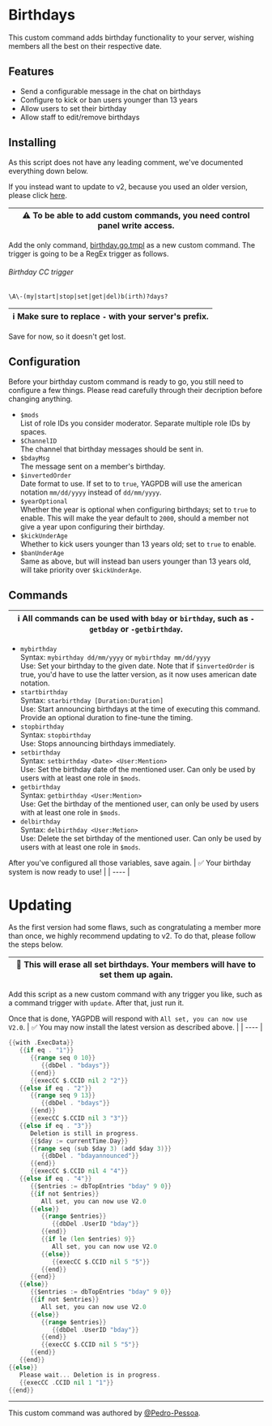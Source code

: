 # Birthdays

This custom command adds birthday functionality to your server, wishing members all the best on their respective date.

## Features

- Send a configurable message in the chat on birthdays
- Configure to kick or ban users younger than 13 years
- Allow users to set their birthday
- Allow staff to edit/remove birthdays

## Installing

As this script does not have any leading comment, we've documented everything down below.

If you instead want to update to v2, because you used an older version, please click [here](#Updating).

| ⚠ To be able to add custom commands, you need control panel write access. |
| ------------------------------------------------------------------------- |

Add the only command, [birthday.go.tmpl](birthday.go.tmpl) as a new custom command. The trigger is going to be a RegEx trigger as follows.

###### Birthday CC trigger

```
\A\-(my|start|stop|set|get|del)b(irth)?days?
```

| ℹ Make sure to replace `-` with your server's prefix. |
| ----------------------------------------------------- |

Save for now, so it doesn't get lost.

## Configuration

Before your birthday custom command is ready to go, you still need to configure a few things. Please read carefully through their decription before changing anything.

- `$mods`<br>
  List of role IDs you consider moderator. Separate multiple role IDs by spaces.
- `$ChannelID`<br>
  The channel that birthday messages should be sent in.
- `$bdayMsg`<br>
  The message sent on a member's birthday.
- `$invertedOrder`<br>
  Date format to use. If set to to `true`, YAGPDB will use the american notation `mm/dd/yyyy` instead of `dd/mm/yyyy`.
- `$yearOptional`<br>
  Whether the year is optional when configuring birthdays; set to `true` to enable. This will make the year default to `2000`, should a member not give a year upon configuring their birthday.
- `$kickUnderAge`<br>
  Whether to kick users younger than 13 years old; set to `true` to enable.
- `$banUnderAge`<br>
  Same as above, but will instead ban users younger than 13 years old, will take priority over `$kickUnderAge`.

## Commands

| ℹ All commands can be used with `bday` or `birthday`, such as `-getbday` or `-getbirthday`. |
| ------------------------------------------------------------------------------------------- |

- `mybirthday`<br>
  Syntax: `mybirthday dd/mm/yyyy` or `mybirthday mm/dd/yyyy`<br>
  Use: Set your birthday to the given date. Note that if `$invertedOrder` is true, you'd have to use the latter version, as it now uses american date notation.
- `startbirthday`<br>
  Syntax: `starbirthday [Duration:Duration]`<br>
  Use: Start announcing birthdays at the time of executing this command. Provide an optional duration to fine-tune the timing.
- `stopbirthday`<br>
  Syntax: `stopbirthday`<br>
  Use: Stops announcing birthdays immediately.
- `setbirthday`<br>
  Syntax: `setbirthday <Date> <User:Mention>`<br>
  Use: Set the birthday date of the mentioned user. Can only be used by users with at least one role in `$mods`.
- `getbirthday`<br>
  Syntax: `getbirthday <User:Mention>`<br>
  Use: Get the birthday of the mentioned user, can only be used by users with at least one role in `$mods`.
- `delbirthday`<br>
  Syntax: `delbirthday <User:Metion>`<br>
  Use: Delete the set birthday of the mentioned user. Can only be used by users with at least one role in `$mods`.

After you've configured all those variables, save again.
| ✅ Your birthday system is now ready to use! |
| ---- |

# Updating

As the first version had some flaws, such as congratulating a member more than once, we highly recommend updating to v2. To do that, please follow the steps below.

| 🛑 This will erase all set birthdays. Your members will have to set them up again. |
| ---------------------------------------------------------------------------------- |

Add this script as a new custom command with any trigger you like, such as a command trigger with `update`. After that, just run it.

Once that is done, YAGPDB will respond with `All set, you can now use V2.0`.
| ✅ You may now install the latest version as described above. |
| ---- |

```go
{{with .ExecData}}
   {{if eq . "1"}}
      {{range seq 0 10}}
         {{dbDel . "bdays"}}
      {{end}}
      {{execCC $.CCID nil 2 "2"}}
   {{else if eq . "2"}}
      {{range seq 9 13}}
         {{dbDel . "bdays"}}
      {{end}}
      {{execCC $.CCID nil 3 "3"}}
   {{else if eq . "3"}}
      Deletion is still in progress.
      {{$day := currentTime.Day}}
      {{range seq (sub $day 3) (add $day 3)}}
         {{dbDel . "bdayannounced"}}
      {{end}}
      {{execCC $.CCID nil 4 "4"}}
   {{else if eq . "4"}}
      {{$entries := dbTopEntries "bday" 9 0}}
      {{if not $entries}}
         All set, you can now use V2.0
      {{else}}
         {{range $entries}}
            {{dbDel .UserID "bday"}}
         {{end}}
         {{if le (len $entries) 9}}
            All set, you can now use V2.0
         {{else}}
            {{execCC $.CCID nil 5 "5"}}
         {{end}}
      {{end}}
   {{else}}
      {{$entries := dbTopEntries "bday" 9 0}}
      {{if not $entries}}
         All set, you can now use V2.0
      {{else}}
         {{range $entries}}
            {{dbDel .UserID "bday"}}
         {{end}}
         {{execCC $.CCID nil 5 "5"}}
      {{end}}
   {{end}}
{{else}}
   Please wait... Deletion is in progress.
   {{execCC .CCID nil 1 "1"}}
{{end}}
```

---

This custom command was authored by [@Pedro-Pessoa](https://github.com/Pedro-Pessoa).
